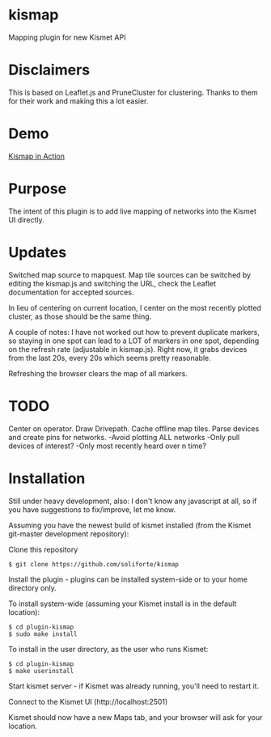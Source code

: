 # kismap
Mapping plugin for new Kismet API

# Disclaimers

This is based on Leaflet.js and PruneCluster for clustering.
Thanks to them for their work and making this a lot easier.

# Demo

[Kismap in Action](https://www.youtube.com/watch?v=ntG1sJnQLH0)

# Purpose

The intent of this plugin is to add live mapping of networks into the Kismet UI directly.

# Updates

Switched map source to mapquest. Map tile sources can be switched by editing the kismap.js and switching the URL, check the Leaflet documentation for accepted sources.

In lieu of centering on current location, I center on the most recently plotted cluster, as those should be the same thing.

A couple of notes: I have not worked out how to prevent duplicate markers, so staying in one spot can lead to a LOT of markers in one spot, depending on the refresh rate (adjustable in kismap.js). Right now, it grabs devices from the last 20s, every 20s which seems pretty reasonable.

Refreshing the browser clears the map of all markers.

# TODO

Center on operator.
Draw Drivepath.
Cache offline map tiles.
Parse devices and create pins for networks.
  -Avoid plotting ALL networks
  -Only pull devices of interest?
  -Only most recently heard over n time?

# Installation

Still under heavy development, also: I don't know any javascript at all, so if you have suggestions to fix/improve, let me know.

Assuming you have the newest build of kismet installed (from the Kismet git-master development repository):

   Clone this repository 

    $ git clone https://github.com/soliforte/kismap

   Install the plugin - plugins can be installed system-side or to your home directory only.

   To install system-wide (assuming your Kismet install is in the default location):

    $ cd plugin-kismap
    $ sudo make install

   To install in the user directory, as the user who runs Kismet:

    $ cd plugin-kismap
    $ make userinstall

   Start kismet server - if Kismet was already running, you'll need to restart it.

   Connect to the Kismet UI (http://localhost:2501)

   Kismet should now have a new Maps tab, and your browser will ask for your location.
